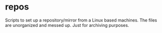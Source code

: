 # repos
Scripts to set up a repository/mirror from a Linux based machines. The files are unorganized and messed up. Just for archiving purposes.
